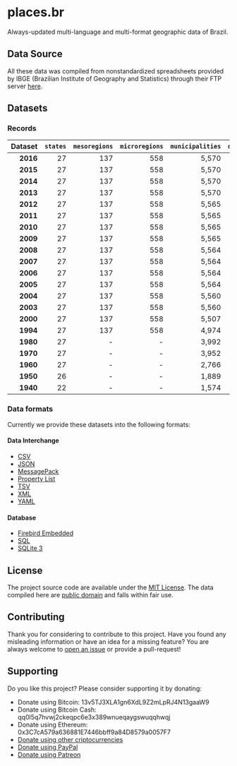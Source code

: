 # places.br

Always-updated multi-language and multi-format geographic data of Brazil.

## Data Source

All these data was compiled from nonstandardized spreadsheets provided by IBGE (Brazilian Institute of Geography and Statistics) through their FTP server [here](http://geoftp.ibge.gov.br/organizacao_do_territorio/estrutura_territorial/divisao_territorial/).

## Datasets

### Records

|  Dataset | `states` | `mesoregions` | `microregions` | `municipalities` | `districts` | `subdistricts` |
| --------:| --------:| -------------:| --------------:| ----------------:| -----------:| --------------:|
| **2016** |       27 |           137 |            558 |            5,570 |      10,434 |            800 |
| **2015** |       27 |           137 |            558 |            5,570 |      10,424 |            800 |
| **2014** |       27 |           137 |            558 |            5,570 |      10,351 |            664 |
| **2013** |       27 |           137 |            558 |            5,570 |      10,302 |            662 |
| **2012** |       27 |           137 |            558 |            5,565 |           - |              - |
| **2011** |       27 |           137 |            558 |            5,565 |           - |              - |
| **2010** |       27 |           137 |            558 |            5,565 |           - |              - |
| **2009** |       27 |           137 |            558 |            5,565 |      10,155 |            489 |
| **2008** |       27 |           137 |            558 |            5,564 |      10,104 |            471 |
| **2007** |       27 |           137 |            558 |            5,564 |      10,090 |            471 |
| **2006** |       27 |           137 |            558 |            5,564 |      10,031 |            449 |
| **2005** |       27 |           137 |            558 |            5,564 |      10,001 |            413 |
| **2004** |       27 |           137 |            558 |            5,560 |       9,947 |            413 |
| **2003** |       27 |           137 |            558 |            5,560 |       9,927 |            405 |
| **2000** |       27 |           137 |            558 |            5,507 |       9,849 |            404 |
| **1994** |       27 |           137 |            558 |            4,974 |       9,241 |            155 |
| **1980** |       27 |             - |              - |            3,992 |           - |              - |
| **1970** |       27 |             - |              - |            3,952 |           - |              - |
| **1960** |       27 |             - |              - |            2,766 |           - |              - |
| **1950** |       26 |             - |              - |            1,889 |           - |              - |
| **1940** |       22 |             - |              - |            1,574 |           - |              - |

### Data formats

Currently we provide these datasets into the following formats:

#### Data Interchange

* [CSV](https://en.wikipedia.org/wiki/Comma-separated_values)
* [JSON](https://en.wikipedia.org/wiki/JSON)
* [MessagePack](https://en.wikipedia.org/wiki/MessagePack)
* [Property List](https://en.wikipedia.org/wiki/Property_list)
* [TSV](https://en.wikipedia.org/wiki/Tab-separated_values)
* [XML](https://en.wikipedia.org/wiki/XML)
* [YAML](https://en.wikipedia.org/wiki/YAML)

#### Database

* [Firebird Embedded](https://en.wikipedia.org/wiki/Embedded_database#Firebird_Embedded)
* [SQL](https://en.wikipedia.org/wiki/SQL)
* [SQLite 3](https://en.wikipedia.org/wiki/SQLite)

## License

The project source code are available under the [MIT License](src/LICENSE). The data compiled here are [public domain](data/LICENSE) and falls within fair use.

## Contributing

Thank you for considering to contribute to this project. Have you found any misleading information or have an idea for a missing feature? You are always welcome to [open an issue](https://github.com/paulofreitas/places.br/issues) or provide a pull-request!

## Supporting

Do you like this project? Please consider supporting it by donating:

- Donate using Bitcoin: 13v5TJ3XLA1gn6XdL9Z2mLpRJ4N13gaaW9
- Donate using Bitcoin Cash: qq0l5q7hvwj2ckeqpc6e3x389wnueqaygswuqqhwqj
- Donate using Ethereum: 0x3C7cA579a636881E7446bbff9a84D8579a0057F7
- [Donate using other criptocurrencies](https://shapeshift.io/shifty.html?destination=13v5TJ3XLA1gn6XdL9Z2mLpRJ4N13gaaW9&output=BTC)
- [Donate using PayPal](https://www.paypal.com/cgi-bin/webscr?cmd=_s-xclick&hosted_button_id=HZ6JYNLYX3P7Y)
- [Donate using Patreon](https://www.patreon.com/paulofreitas)